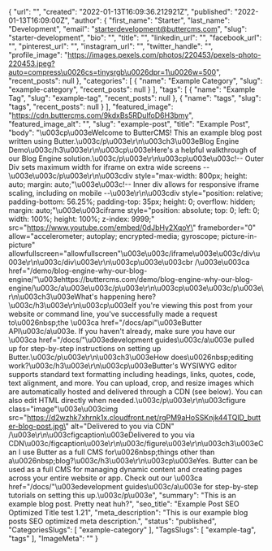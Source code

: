 {
 "url": "",
 "created": "2022-01-13T16:09:36.212921Z",
 "published": "2022-01-13T16:09:00Z",
 "author": {
  "first_name": "Starter",
  "last_name": "Development",
  "email": "starterdevelopment@buttercms.com",
  "slug": "starter-development",
  "bio": "",
  "title": "",
  "linkedin_url": "",
  "facebook_url": "",
  "pinterest_url": "",
  "instagram_url": "",
  "twitter_handle": "",
  "profile_image": "https://images.pexels.com/photos/220453/pexels-photo-220453.jpeg?auto=compress\u0026cs=tinysrgb\u0026dpr=1\u0026w=500",
  "recent_posts": null
 },
 "categories": [
  {
   "name": "Example Category",
   "slug": "example-category",
   "recent_posts": null
  }
 ],
 "tags": [
  {
   "name": "Example Tag",
   "slug": "example-tag",
   "recent_posts": null
  },
  {
   "name": "tags",
   "slug": "tags",
   "recent_posts": null
  }
 ],
 "featured_image": "https://cdn.buttercms.com/9kdxBs5RDulfoD6H3bmy",
 "featured_image_alt": "",
 "slug": "example-post",
 "title": "Example Post",
 "body": "\u003cp\u003eWelcome to ButterCMS! This an example blog post written using Butter.\u003c/p\u003e\r\n\u003ch3\u003eBlog Engine Demo\u003c/h3\u003e\r\n\u003cp\u003eHere's a helpful walkthrough of our Blog Engine solution.\u003c/p\u003e\r\n\u003cp\u003e\u003c!-- Outer Div sets maximum width for iframe on extra wide screens --\u003e\u003c/p\u003e\r\n\u003cdiv style=\"max-width: 800px; height: auto; margin: auto;\"\u003e\u003c!-- Inner div allows for responsive iframe scaling, including on mobile --\u003e\r\n\u003cdiv style=\"position: relative; padding-bottom: 56.25%; padding-top: 35px; height: 0; overflow: hidden; margin: auto;\"\u003e\u003ciframe style=\"position: absolute; top: 0; left: 0; width: 100%; height: 100%; z-index: 9999;\" src=\"https://www.youtube.com/embed/0dJbHy2XqoY\" frameborder=\"0\" allow=\"accelerometer; autoplay; encrypted-media; gyroscope; picture-in-picture\" allowfullscreen=\"allowfullscreen\"\u003e\u003c/iframe\u003e\u003c/div\u003e\r\n\u003c/div\u003e\r\n\u003cp\u003e\u003cbr /\u003e\u003ca href=\"/demo/blog-engine-why-our-blog-engine/\"\u003ehttps://buttercms.com/demo/blog-engine-why-our-blog-engine/\u003c/a\u003e\u003c/p\u003e\r\n\u003cp\u003e\u003c/p\u003e\r\n\u003ch3\u003eWhat's happening here?\u003c/h3\u003e\r\n\u003cp\u003eIf you're viewing this post from your website or command line, you've successfully made a request to\u0026nbsp;the \u003ca href=\"/docs/api\"\u003eButter API\u003c/a\u003e. If you haven't already, make sure you have our \u003ca href=\"/docs/\"\u003edevelopment guides\u003c/a\u003e pulled up for step-by-step instructions on setting up Butter.\u003c/p\u003e\r\n\u003ch3\u003eHow does\u0026nbsp;editing work?\u003c/h3\u003e\r\n\u003cp\u003eButter's WYSIWYG editor supports standard text formatting including headings, links, quotes, code, text alignment, and more. You can upload, crop, and resize images which are automatically hosted and delivered through a CDN (see below). You can also edit HTML directly when needed.\u003c/p\u003e\r\n\u003cfigure class=\"image\"\u003e\u003cimg src=\"https://d2wzhk7xhrnk1x.cloudfront.net/rgPM9aHoSSKnjk44TQlD_butter-blog-post.jpg\" alt=\"Delivered to you via CDN\" /\u003e\r\n\u003cfigcaption\u003eDelivered to you via CDN\u003c/figcaption\u003e\r\n\u003c/figure\u003e\r\n\u003ch3\u003eCan I use Butter as a full CMS for\u0026nbsp;things other than a\u0026nbsp;blog?\u003c/h3\u003e\r\n\u003cp\u003eYes. Butter can be used as a full CMS for managing dynamic content and creating pages across your entire website or app. Check out our \u003ca href=\"/docs/\"\u003edevelopment guides\u003c/a\u003e for step-by-step tutorials on setting this up.\u003c/p\u003e",
 "summary": "This is an example blog post. Pretty neat huh?",
 "seo_title": "Example Post SEO Optimized Title test 1.21",
 "meta_description": "This is our example blog posts SEO optimized meta description.",
 "status": "published",
 "CategoriesSlugs": [
  "example-category"
 ],
 "TagsSlugs": [
  "example-tag",
  "tags"
 ],
 "ImageMeta": ""
}